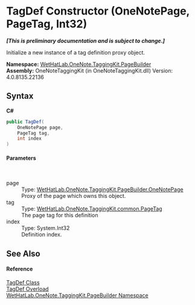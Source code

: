 # TagDef Constructor (OneNotePage, PageTag, Int32)
 _**\[This is preliminary documentation and is subject to change.\]**_

Initialize a new instance of a tag definition proxy object.

**Namespace:**&nbsp;<a href="56352230-71f2-f4b7-63a8-983965663af5.md">WetHatLab.OneNote.TaggingKit.PageBuilder</a><br />**Assembly:**&nbsp;OneNoteTaggingKit (in OneNoteTaggingKit.dll) Version: 4.0.8135.22136

## Syntax

**C#**<br />
``` C#
public TagDef(
	OneNotePage page,
	PageTag tag,
	int index
)
```


#### Parameters
&nbsp;<dl><dt>page</dt><dd>Type: <a href="6754c7d7-0598-ae1f-ff8c-6808b714b0ab.md">WetHatLab.OneNote.TaggingKit.PageBuilder.OneNotePage</a><br />Proxy of the page which owns this object.</dd><dt>tag</dt><dd>Type: <a href="81c6e496-d51e-9c76-3ed6-ab5e11c9381c.md">WetHatLab.OneNote.TaggingKit.common.PageTag</a><br />The page tag for this definition</dd><dt>index</dt><dd>Type: System.Int32<br />Definition index.</dd></dl>

## See Also


#### Reference
<a href="76f26dcb-6d94-451a-0931-56436dcad40f.md">TagDef Class</a><br /><a href="e239bc29-cf2d-a70c-29fe-e6e58e6df2d4.md">TagDef Overload</a><br /><a href="56352230-71f2-f4b7-63a8-983965663af5.md">WetHatLab.OneNote.TaggingKit.PageBuilder Namespace</a><br />